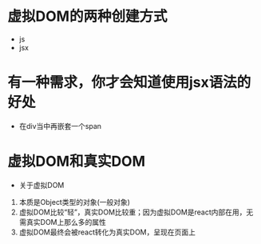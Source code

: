 # 虚拟DOM的两种创建方式
- js
- jsx

# 有一种需求，你才会知道使用jsx语法的好处
- 在div当中再嵌套一个span

# 虚拟DOM和真实DOM
- 关于虚拟DOM
1. 本质是Object类型的对象(一般对象)
2. 虚拟DOM比较“轻”，真实DOM比较重；因为虚拟DOM是react内部在用，无需真实DOM上那么多的属性
3. 虚拟DOM最终会被react转化为真实DOM，呈现在页面上
